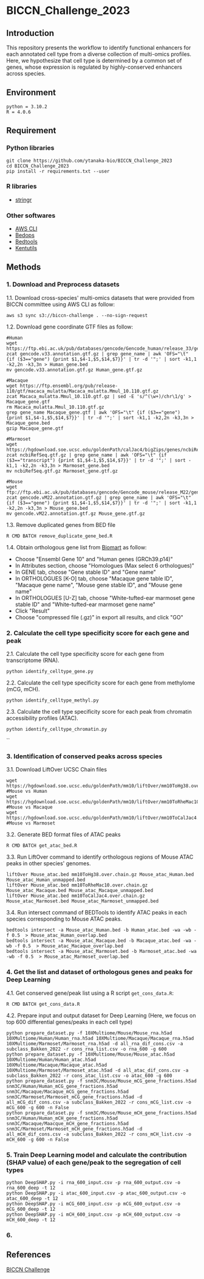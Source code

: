 # BICCN_Challenge_2023
## Introduction
This repository presents the workflow to identify functional enhancers for each annotated cell type from a diverse collection of multi-omics profiles. Here, we hypothesize that cell type is determined by a common set of genes, whose expression is regulated by highly-conserved enhancers across species. 

## Environment
```{r eval=FALSE}
python = 3.10.2
R = 4.0.6
```
## Requirement
### Python libraries
```{r eval=FALSE}
git clone https://github.com/ytanaka-bio/BICCN_Challenge_2023
cd BICCN_Challenge_2023
pip install -r requirements.txt --user
```
### R libraries
- [stringr](https://cran.r-project.org/web/packages/stringr/vignettes/stringr.html)

### Other softwares
- [AWS CLI](https://aws.amazon.com/jp/cli/)
- [Bedops](https://bedops.readthedocs.io/)
- [Bedtools](https://bedtools.readthedocs.io/en/latest/)
- [Kentutils](https://hgdownload.soe.ucsc.edu/downloads.html#utilities_downloads)

## Methods
### 1. Download and Preprocess datasets
1.1. Download cross-species' multi-omics datasets that were provided from BICCN committee using AWS CLI as follow:
```{r eval=FALSE}
aws s3 sync s3://biccn-challenge . --no-sign-request
```

1.2. Download gene coordinate GTF files as follow:
```{r eval=FALSE}
#Human
wget https://ftp.ebi.ac.uk/pub/databases/gencode/Gencode_human/release_33/gencode.v33.annotation.gtf.gz
zcat gencode.v33.annotation.gtf.gz | grep gene_name | awk 'OFS="\t" {if ($3=="gene") {print $1,$4-1,$5,$14,$7}}' | tr -d '";' | sort -k1,1 -k2,2n -k3,3n > Human_gene.bed
mv gencode.v33.annotation.gtf.gz Human_gene.gtf.gz

#Macaque
wget https://ftp.ensembl.org/pub/release-110/gtf/macaca_mulatta/Macaca_mulatta.Mmul_10.110.gtf.gz
zcat Macaca_mulatta.Mmul_10.110.gtf.gz | sed -E 's/^(\w+)/chr\1/g' > Macaque_gene.gtf
rm Macaca_mulatta.Mmul_10.110.gtf.gz
grep gene_name Macaque_gene.gtf | awk 'OFS="\t" {if ($3=="gene") {print $1,$4-1,$5,$14,$7}}' | tr -d '";' | sort -k1,1 -k2,2n -k3,3n > Macaque_gene.bed
gzip Macaque_gene.gtf 

#Marmoset
wget https://hgdownload.soe.ucsc.edu/goldenPath/calJac4/bigZips/genes/ncbiRefSeq.gtf.gz
zcat ncbiRefSeq.gtf.gz | grep gene_name | awk 'OFS="\t" {if ($3=="transcript") {print $1,$4-1,$5,$14,$7}}' | tr -d '";' | sort -k1,1 -k2,2n -k3,3n > Marmoset_gene.bed
mv ncbiRefSeq.gtf.gz Marmoset_gene.gtf.gz

#Mouse
wget ftp://ftp.ebi.ac.uk/pub/databases/gencode/Gencode_mouse/release_M22/gencode.vM22.annotation.gtf.gz
zcat gencode.vM22.annotation.gtf.gz | grep gene_name | awk 'OFS="\t" {if ($3=="gene") {print $1,$4-1,$5,$14,$7}}' | tr -d '";' | sort -k1,1 -k2,2n -k3,3n > Mouse_gene.bed
mv gencode.vM22.annotation.gtf.gz Mouse_gene.gtf.gz
```
1.3. Remove duplicated genes from BED file
```{r eval=FALSE}
R CMD BATCH remove_duplicate_gene_bed.R
```
1.4. Obtain orthologous gene list from [Biomart](http://useast.ensembl.org/biomart/martview) as follow:
- Choose "Ensembl Gene 10" and "Human genes (GRCh39.p14)"
- In Attributes section, choose "Homologues (Max select 6 orthologues)"
- In GENE tab, choose "Gene stable ID" and "Gene name"
- In ORTHOLOGUES [K-O] tab, choose "Macaque gene table ID", "Macaque gene name", "Mouse gene stable ID", and "Mouse gene name"
- In ORTHOLOGUES [U-Z] tab, choose "White-tufted-ear marmoset gene stable ID" and "White-tufted-ear marmoset gene name"
- Click "Result"
- Choose "compressed file (.gz)" in export all results, and click "GO"

### 2. Calculate the cell type specificity score for each gene and peak
2.1. Calculate the cell type specificity score for each gene from transcriptome (RNA).
```{r eval=FALSE}
python identify_celltype_gene.py
```
2.2. Calculate the cell type specificity score for each gene from methylome (mCG, mCH).
```{r eval=FALSE}
python identify_celltype_methyl.py
```
2.3. Calculate the cell type specificity score for each peak from chromatin accessibility profiles (ATAC).
```{r eval=FALSE}
python identify_celltype_chromatin.py
```
``
### 3. Identification of conserved peaks across species
3.1. Download LiftOver UCSC Chain files
```{r eval=FALSE}
wget https://hgdownload.soe.ucsc.edu/goldenPath/mm10/liftOver/mm10ToHg38.over.chain.gz       #Mouse vs Human
wget https://hgdownload.soe.ucsc.edu/goldenPath/mm10/liftOver/mm10ToRheMac10.over.chain.gz   #Mouse vs Macaque
wget https://hgdownload.soe.ucsc.edu/goldenPath/mm10/liftOver/mm10ToCalJac4.over.chain.gz    #Mouse vs Marmoset
```
3.2. Generate BED format files of ATAC peaks
```{r eval=FALSE}
R CMD BATCH get_atac_bed.R
```
3.3. Run LiftOver command to identify orthologous regions of Mouse ATAC peaks in other species' genomes.
```{r eval=FALSE}
liftOver Mouse_atac.bed mm10ToHg38.over.chain.gz Mouse_atac_Human.bed Mouse_atac_Human_unmapped.bed
liftOver Mouse_atac.bed mm10ToRheMac10.over.chain.gz Mouse_atac_Macaque.bed Mouse_atac_Macaque_unmapped.bed
liftOver Mouse_atac.bed mm10ToCalJac4.over.chain.gz Mouse_atac_Marmoset.bed Mouse_atac_Marmoset_unmapped.bed
```
3.4. Run intersect command of BEDTools to identify ATAC peaks in each species corresponding to Mouse ATAC peaks. 
```{r eval=FALSE}
bedtools intersect -a Mouse_atac_Human.bed -b Human_atac.bed -wa -wb -f 0.5  > Mouse_atac_Human_overlap.bed
bedtools intersect -a Mouse_atac_Macaque.bed -b Macaque_atac.bed -wa -wb -f 0.5  > Mouse_atac_Macaque_overlap.bed
bedtools intersect -a Mouse_atac_Marmoset.bed -b Marmoset_atac.bed -wa -wb -f 0.5  > Mouse_atac_Marmoset_overlap.bed
```
### 4. Get the list and dataset of orthologous genes and peaks for Deep Learning
4.1. Get conserved gene/peak list using a R script `get_cons_data.R`:
```{r eval=FALSE}
R CMD BATCH get_cons_data.R
```
4.2. Prepare input and output dataset for Deep Learning (Here, we focus on top 600 differential genes/peaks in each cell type)
```{r eval=FALSE}
python prepare_dataset.py -f 10XMultiome/Mouse/Mouse_rna.h5ad 10XMultiome/Human/Human_rna.h5ad 10XMultiome/Macaque/Macaque_rna.h5ad 10XMultiome/Marmoset/Marmoset_rna.h5ad -d all_rna_dif_cons.csv -a subclass_Bakken_2022 -r cons_rna_list.csv -o rna_600 -g 600
python prepare_dataset.py -f 10XMultiome/Mouse/Mouse_atac.h5ad 10XMultiome/Human/Human_atac.h5ad 10XMultiome/Macaque/Macaque_atac.h5ad 10XMultiome/Marmoset/Marmoset_atac.h5ad -d all_atac_dif_cons.csv -a subclass_Bakken_2022 -r cons_atac_list.csv -o atac_600 -g 600
python prepare_dataset.py -f snm3C/Mouse/Mouse_mCG_gene_fractions.h5ad snm3C/Human/Human_mCG_gene_fractions.h5ad snm3C/Macaque/Macaque_mCG_gene_fractions.h5ad snm3C/Marmoset/Marmoset_mCG_gene_fractions.h5ad -d all_mCG_dif_cons.csv -a subclass_Bakken_2022 -r cons_mCG_list.csv -o mCG_600 -g 600 -n False
python prepare_dataset.py -f snm3C/Mouse/Mouse_mCH_gene_fractions.h5ad snm3C/Human/Human_mCH_gene_fractions.h5ad snm3C/Macaque/Maacque_mCH_gene_fractions.h5ad snm3C/Marmoset/Marmoset_mCH_gene_fractions.h5ad -d all_mCH_dif_cons.csv -a subclass_Bakken_2022 -r cons_mCH_list.csv -o mCH_600 -g 600 -n False
```
### 5. Train Deep Learning model and calculate the contribution (SHAP value) of each gene/peak to the segregation of cell types
```{r eval=FALSE}
python DeepSHAP.py -i rna_600_input.csv -p rna_600_output.csv -o rna_600_deep -t 12
python DeepSHAP.py -i atac_600_input.csv -p atac_600_output.csv -o atac_600_deep -t 12
python DeepSHAP.py -i mCG_600_input.csv -p mCG_600_output.csv -o mCG_600_deep -t 12
python DeepSHAP.py -i mCH_600_input.csv -p mCH_600_output.csv -o mCH_600_deep -t 12
```
### 6. 


## References
[BICCN Challenge](https://biccnchallenge.org/)
